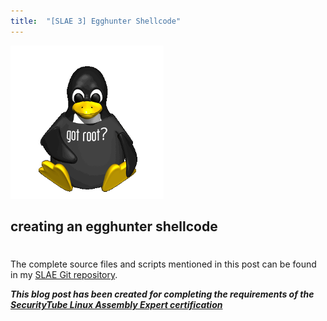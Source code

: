 ```yaml
---
title:  "[SLAE 3] Egghunter Shellcode"
---
```


![Logo](/assets/images/tux-root.png)

## creating an egghunter shellcode



# 

The complete source files and scripts mentioned in this post can be found in my [SLAE Git repository](https://github.com/livz/slae).

**_This blog post has been created for completing the requirements of the [SecurityTube Linux Assembly Expert certification](www.securitytube-training.com/online-courses/securitytube-linux-assembly-expert/)_**
